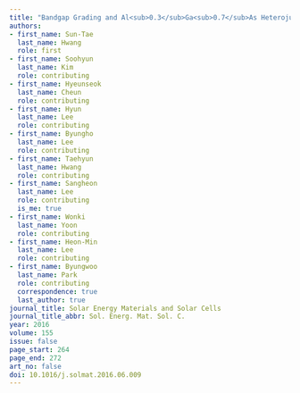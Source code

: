 ```yaml
---
title: "Bandgap Grading and Al<sub>0.3</sub>Ga<sub>0.7</sub>As Heterojunction Emitter for Highly Efficient GaAs-Based Solar Cells"
authors:
- first_name: Sun-Tae
  last_name: Hwang
  role: first
- first_name: Soohyun
  last_name: Kim
  role: contributing
- first_name: Hyeunseok
  last_name: Cheun
  role: contributing
- first_name: Hyun
  last_name: Lee
  role: contributing
- first_name: Byungho
  last_name: Lee
  role: contributing
- first_name: Taehyun
  last_name: Hwang
  role: contributing
- first_name: Sangheon
  last_name: Lee
  role: contributing
  is_me: true
- first_name: Wonki
  last_name: Yoon
  role: contributing
- first_name: Heon-Min
  last_name: Lee
  role: contributing
- first_name: Byungwoo
  last_name: Park
  role: contributing
  correspondence: true
  last_author: true
journal_title: Solar Energy Materials and Solar Cells
journal_title_abbr: Sol. Energ. Mat. Sol. C.
year: 2016
volume: 155
issue: false
page_start: 264
page_end: 272
art_no: false
doi: 10.1016/j.solmat.2016.06.009
---
```

